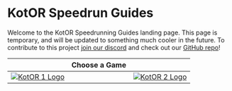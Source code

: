 # KotOR Speedrun Guides

Welcome to the KotOR Speedrunning Guides landing page. This page is temporary, and will be updated to something much cooler in the future. To contribute to this project [join our discord](http://discord.gg/Q2uPRVu) and check out our [GitHub repo](https://github.com/kotor-speedruns/kotor-speedruns.github.io)!

| | Choose a Game | |
|---|---|---|
| [![KotOR 1 Logo](https://i.imgur.com/iCLtkLG.png)](./kotor1/) | | [![KotOR 2 Logo](https://i.imgur.com/XP8FH1H.png)](./kotor2/) |
